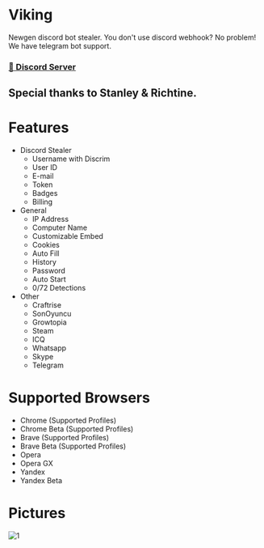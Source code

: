# Viking
Newgen discord bot stealer.
You don't use discord webhook? No problem! We have telegram bot support.

### [👺 Discord Server](https://discord.gg/SpXRzmu9kW)

## Special thanks to Stanley & Richtine.

# Features
- Discord Stealer
  - Username with Discrim
  - User ID
  - E-mail
  - Token
  - Badges
  - Billing
- General
  - IP Address
  - Computer Name
  - Customizable Embed
  - Cookies
  - Auto Fill
  - History
  - Password
  - Auto Start
  - 0/72 Detections
- Other
  - Craftrise
  - SonOyuncu
  - Growtopia
  - Steam
  - ICQ
  - Whatsapp
  - Skype
  - Telegram

# Supported Browsers
  - Chrome (Supported Profiles)
  - Chrome Beta (Supported Profiles)
  - Brave (Supported Profiles)
  - Brave Beta (Supported Profiles)
  - Opera
  - Opera GX
  - Yandex
  - Yandex Beta

# Pictures
![1](https://raw.githubusercontent.com/not-groax/viking/main/Screenshot.png)
